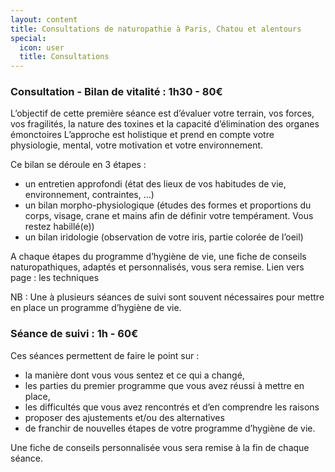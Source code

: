 ```yaml
---
layout: content
title: Consultations de naturopathie à Paris, Chatou et alentours
special:
  icon: user
  title: Consultations
---
```


### Consultation - Bilan de vitalité : 1h30 - 80€
L’objectif de cette première séance est d’évaluer votre terrain, vos forces, vos fragilités, la nature des toxines et la capacité d’élimination des organes émonctoires  L’approche est holistique et prend  en compte votre physiologie, mental, votre motivation et votre environnement.

Ce bilan se déroule en 3 étapes :
- un entretien approfondi (état des lieux de vos habitudes de vie, environnement, contraintes, …)
- un bilan morpho-physiologique (études des formes et proportions du corps, visage, crane et mains afin de définir votre tempérament. Vous restez habillé(e))
- un bilan iridologie (observation de votre iris, partie colorée de l’oeil)

A chaque étapes du programme d’hygiène de vie, une fiche de conseils naturopathiques, adaptés et personnalisés, vous sera remise. Lien vers page : les techniques

NB : Une à plusieurs séances de suivi sont souvent nécessaires pour mettre en place un programme d’hygiène de vie.

### Séance de suivi : 1h - 60€
Ces séances permettent de faire le point sur :
- la manière dont vous vous sentez et ce qui a changé,
- les parties du premier programme que vous avez réussi à mettre en place,
- les difficultés que vous avez rencontrés et d’en comprendre les raisons
- proposer des ajustements  et/ou des alternatives
- de franchir de nouvelles étapes de votre programme d’hygiène de vie.

Une fiche de conseils personnalisée vous sera remise à la fin de chaque séance.
